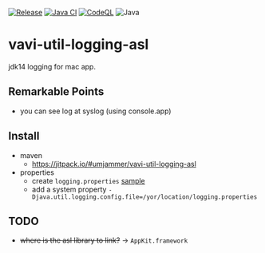 [![Release](https://jitpack.io/v/umjammer/vavi-util-logging-asl.svg)](https://jitpack.io/#umjammer/vavi-util-logging-asl)
[![Java CI](https://github.com/umjammer/vavi-util-logging-asl/actions/workflows/maven.yml/badge.svg)](https://github.com/umjammer/vavi-util-logging-asl/actions/workflows/maven.yml)
[![CodeQL](https://github.com/umjammer/vavi-util-logging-asl/actions/workflows/codeql-analysis.yml/badge.svg)](https://github.com/umjammer/vavi-util-logging-asl/actions/workflows/codeql-analysis.yml)
![Java](https://img.shields.io/badge/Java-8-b07219)

# vavi-util-logging-asl

 jdk14 logging for mac app.

## Remarkable Points

 * you can see log at syslog (using console.app)

## Install

 * maven
   * https://jitpack.io/#umjammer/vavi-util-logging-asl
 * properties
   * create `logging.properties` [sample](src/test/resources/logging.properties)
   * add a system property `-Djava.util.logging.config.file=/yor/location/logging.properties`

## TODO

 * ~~where is the asl library to link?~~ -> `AppKit.framework`